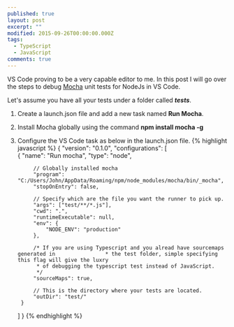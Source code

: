 ```yaml
---
published: true
layout: post
excerpt: ""
modified: 2015-09-26T00:00:00.000Z
tags: 
  - TypeScript
  - JavaScript
comments: true
---
```



VS Code proving to be a very capable editor to me. In this post I will go over the steps to debug [Mocha](https://mochajs.org/) unit tests for NodeJs in VS Code.

Let's assume you have all your tests under a folder called **_tests_**. 

1. Create a launch.json file and add a new task named **Run Mocha**.
2. Install Mocha globally using the command **npm install mocha -g**
3. Configure the VS Code task as below in the launch.json file.
{% highlight javascript %}
{
	"version": "0.1.0",
	"configurations": [		
		{
            "name": "Run mocha",
            "type": "node",
            
            // Globally installed mocha
            "program": "C:/Users/John/AppData/Roaming/npm/node_modules/mocha/bin/_mocha", 
            "stopOnEntry": false,			
            
            // Specify which are the file you want the runner to pick up.
            "args": ["test/**/*.js"], 
            "cwd": ".",
            "runtimeExecutable": null,
            "env": { 
				"NODE_ENV": "production"
			},
            
            /* If you are using Typescript and you alread have sourcemaps generated in 	              * the test folder, simple specifying this flag will give the luxry 
             * of debugging the typescript test instead of JavaScript.
             */
			"sourceMaps": true, 
            
            // This is the directory where your tests are located.
			"outDir": "test/" 
        }
	]
}
{% endhighlight %}


